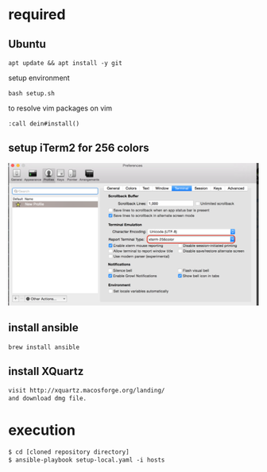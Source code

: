 # required
## Ubuntu
```
apt update && apt install -y git
```

setup environment
```
bash setup.sh
```

to resolve vim packages on vim
```
:call dein#install()
```

## setup iTerm2 for 256 colors
![rapid-view](https://github.com/waysaku/mac-playbook/blob/master/resources/iterm2256.png)

## install ansible
```
brew install ansible
```

## install XQuartz
```
visit http://xquartz.macosforge.org/landing/
and download dmg file.
```

# execution
```
$ cd [cloned repository directory]  
$ ansible-playbook setup-local.yaml -i hosts
```
